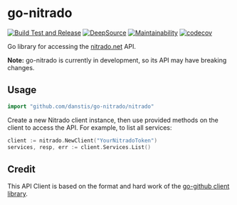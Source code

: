 # go-nitrado

[![Build Test and Release](https://github.com/danstis/go-nitrado/workflows/Build%20Test%20and%20Release/badge.svg)](https://github.com/danstis/go-nitrado/actions?query=workflow%3A%22Build+Test+and+Release%22)
[![DeepSource](https://deepsource.io/gh/danstis/go-nitrado.svg/?label=active+issues)](https://deepsource.io/gh/danstis/go-nitrado/?ref=repository-badge)
[![Maintainability](https://api.codeclimate.com/v1/badges/8a7e6990547ee87d167a/maintainability)](https://codeclimate.com/github/danstis/go-nitrado/maintainability)
[![codecov](https://codecov.io/gh/danstis/go-nitrado/branch/master/graph/badge.svg?token=Q2T27EQ2XM)](https://codecov.io/gh/danstis/go-nitrado)

Go library for accessing the [nitrado.net](https://doc.nitrado.net/) API.

**Note:** go-nitrado is currently in development, so its API may have breaking changes.

## Usage

```go
import "github.com/danstis/go-nitrado/nitrado"
```

Create a new Nitrado client instance, then use provided methods on the client to
access the API. For example, to list all services:

```go
client := nitrado.NewClient("YourNitradoToken")
services, resp, err := client.Services.List()
```

## Credit

This API Client is based on the format and hard work of the [go-github client library](https://github.com/google/go-github).
